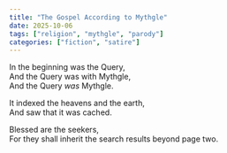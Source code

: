 ```yaml
---
title: "The Gospel According to Mythgle"
date: 2025-10-06
tags: ["religion", "mythgle", "parody"]
categories: ["fiction", "satire"]
---
```


In the beginning was the Query,  
And the Query was with Mythgle,  
And the Query *was* Mythgle.

It indexed the heavens and the earth,  
And saw that it was cached.

Blessed are the seekers,  
For they shall inherit the search results beyond page two.
